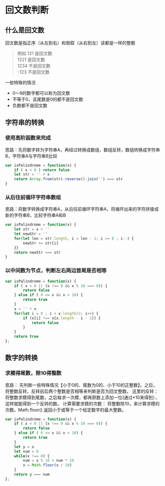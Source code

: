# 回文数判断
## 什么是回文数
回文数是指正序（从左到右）和倒叙（从右到左）读都是一样的整数
>例如
121 是回文数<br>
1221 是回文数<br>
1234 不是回文数<br>
-123 不是回文数

一些特殊的情况
* 0～9的数字都可以称为回文数<br>
* 不等于0，且尾数是0的都不是回文数<br>
* 负数都不是回文数

## 字符串的转换
### 使用高阶函数来完成
思路：先将数字转为字符串A，再经过转换成数组，数组反转，数组转换成字符串B，字符串A与字符串B比较

```js
var isPalindrome = function(x) {
    if ( x < 0 ) return false
    let str = '' + x
    return Array.from(str).reverse().join('') === str
}
```

### 从后往前循环字符串数组
思路：将数字转换成字符串A，从后往前循环字符串A，将循环出来的字符拼接成新的字符串B，比较字符串A和B

```js
var isPalindrome = function(x) {
    let str = x + ''
    let newStr = ''
    for(let len = str.length, i = len - 1; i >= 0 ; i--) {
        newStr += str[i]
    }}
    return newStr === str
}
```

### 以中间数为节点，判断左右两边首尾是否相等
```js
var isPalindrome = function(x) {
    if ( x < 0 || (x !== 0 && x % 10 === 0)) {
        return false
    } else if ( 0 <= x && x < 10) {
        return true
    }
    x = '' + x
    for(let i = 0 ; i < x.length/2; i++) {
        if (x[i] !== x[x.length - i - 1]) {
            return false
        }
    }
    return true
};
```

## 数字的转换
### 求模得尾数，除10得整数
思路： 先判断一些特殊情况【小于0的、尾数为0的、小于10的正整数】。之后，将整数反转，反转前后两个整数是否相等来判断是否为回文整数。
这里的反转：将整数求模得到尾数，之后每求一次模，都再原数上添加一位(通过*10来得到），这样就能得到一个反转的数。
计算需要求模的次数： 将整数除10，来计算求模的次数。Math.floor() 返回小于或等于一个给定数字的最大整数。

```js
var isPalindrome = function(x) {
    if ( x < 0 || (x !== 0 && x % 10 === 0)) {
        return false
    } else if ( 0 <= x && x < 10) {
        return true
    }
    let y = x
    let num = 0
    while(x !== 0) {
        num = x % 10 + num * 10
        x = Math.floor(x / 10)
    }
    return y === num
};
```
